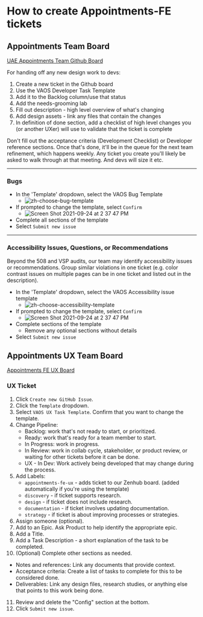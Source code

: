 # How to create Appointments-FE tickets

## Appointments Team Board

[UAE Appointments Team Github Board](https://github.com/orgs/department-of-veterans-affairs/projects/1554)

For handing off any new design work to devs: 
1. Create a new ticket in the Github board
2. Use the VAOS Developer Task Template
3. Add it to the Backlog column/use that status
4. Add the needs-grooming lab
6. Fill out description - high level overview of what's changing
7. Add design assets - link any files that contain the changes
8. In definition of done section, add a checklist of high level changes you (or another UXer) will use to validate that the ticket is complete

Don't fill out the acceptance criteria (Development Checklist) or Developer reference sections. Once that's done, it'll be in the queue for the next team refinement, which happens weekly. Any ticket you create you'll likely be asked to walk through at that meeting. And devs will size it etc.

---

### Bugs
- In the 'Template' dropdown, select the VAOS Bug Template
  - ![zh-choose-bug-template](https://user-images.githubusercontent.com/72046525/112037999-92da3680-8aff-11eb-959b-5dca37021116.jpg)
- If prompted to change the template, select `Confirm` 
  - ![Screen Shot 2021-09-24 at 2 37 47 PM](https://user-images.githubusercontent.com/72046525/134742477-33f73e56-834c-48e8-8199-1778995783ae.jpg)
- Complete all sections of the template
- Select `Submit new issue`

---

### Accessibility Issues, Questions, or Recommendations
Beyond the 508 and VSP audits, our team may identify accessibility issues or recommendations. Group similar violations in one ticket (e.g. color contrast issues on multiple pages can be in one ticket and listed out in the description).
- In the 'Template' dropdown, select the VAOS Accessibility issue template
  - ![zh-choose-accessibility-template](https://user-images.githubusercontent.com/72046525/112038259-db91ef80-8aff-11eb-9c71-b44db6b932ce.jpg)
- If prompted to change the template, select `Confirm` 
  - ![Screen Shot 2021-09-24 at 2 37 47 PM](https://user-images.githubusercontent.com/72046525/134742477-33f73e56-834c-48e8-8199-1778995783ae.jpg)
- Complete sections of the template
  - Remove any optional sections without details
- Select `Submit new issue`

## Appointments UX Team Board

[Appointments FE UX Board](https://app.zenhub.com/workspaces/appointments-fe-ux-5fff340c2d80a4000fb6f69c/board)

### UX Ticket

1. Click `Create new GitHub Issue`.
2. Click the `Template` dropdown.
3. Select `VAOS UX Task Template`. Confirm that you want to change the template.
4. Change Pipeline:
   - Backlog: work that's not ready to start, or prioritized.
   - Ready: work that's ready for a team member to start.
   - In Progress: work in progress.
   - In Review: work in collab cycle, stakeholder, or product review, or waiting for other tickets before it can be done.
   - UX - In Dev: Work actively being developed that may change during the process.
5. Add Labels:
   - `appointments-fe-ux` - adds ticket to our Zenhub board. (added automatically if you're using the template)
   - `discovery` - if ticket supports research.
   - `design` - if ticket does not include research.
   - `documentation` - if ticket involves updating documentation.
   - `strategy` - if ticket is about improving processes or strategies.
6. Assign someone (optional).
7. Add to an Epic. Ask Product to help identify the appropriate epic.
8. Add a Title.
9. Add a Task Description - a short explanation of the task to be completed.
10. (Optional) Complete other sections as needed.
  - Notes and references: Link any documents that provide context.
  - Acceptance criteria: Create a list of tasks to complete for this to be considered done.
  - Deliverables: Link any design files, research studies, or anything else that points to this work being done.
11. Review and delete the "Config" section at the bottom.
12. Click `Submit new issue`.


